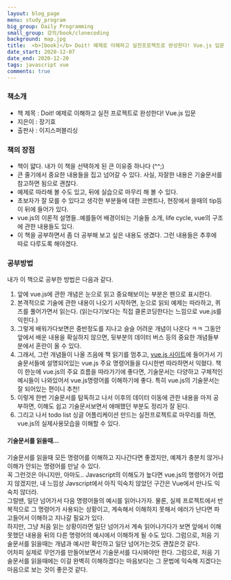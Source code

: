 ```yaml
---
layout: blog_page
menu: study_program
big_group: Daily Programming
small_group: 강의/book/clonecoding
background: map.jpg
title:  <b>[book]</b> Doit! 예제로 이해하고 실전프로젝트로 완성한다! Vue.js 입문
date_start: 2020-12-07
date_end: 2020-12-20
tags: javascript vue
comments: true
---
```


### 책소개
- 책 제목 : Doit! 예제로 이해하고 실전 프로젝트로 완성한다! Vue.js 입문
- 지은이 : 장기효
- 출판사 : 이지스퍼블리싱

### 책의 장점
- 책이 얇다. 내가 이 책을 선택하게 된 큰 이유중 하나다 (^^;)
- 큰 줄기에서 중요한 내용들을 집고 넘어갈 수 있다.  사실, 자잘한 내용은 기술문서를 참고하면 됨으로 괜찮다.
- 예제로 따라해 볼 수도 있고, 뒤에 실습으로 마무리 해 볼 수 있다.
- 초보자가 잘 모를 수 있다고 생각한 부분들에 대한 코멘트나, 현장에서 쓸때의 tip등이 뒤에 들어가 있다.
- vue.js의 이론적 설명들..예를들어 배경이되는 기술들 소개, life cycle, vue의 구조에 관한 내용들도 있다.
- 이 책을 공부하면서 좀 더 공부해 보고 싶은 내용도 생겼다. 그런 내용들은 추후에 따로 다루도록 해야겠다. 

### 공부방법
내가 이 책으로 공부한 방법은 다음과 같다.   

1. 앞에 vue.js에 관한 개념은 눈으로 읽고 중요해보이는 부분은 펜으로 표시한다.
2. 본격적으로 기술에 관한 내용이 나오기 시작하면, 눈으로 읽되 예제는  따라하고, 퀴즈를 풀어가면서 읽는다. (읽는다기보다는 직접 클론코딩한다는 느낌으로 vue.js를 익힌다.)
3. 그렇게 배워가다보면은 중반정도를 지나고 슬슬 어려운 개념이 나온다 ㅋㅋ 그동안 앞에서 배운 내용을 확실하지 않으면, 뒷부분의 데이터 버스 등의 중요한 개념들부분에서 혼란이 올 수 있다. 
4. 그래서, 그런 개념들이 나올 즈음에 책 읽기를 멈추고, [vue.js 사이트](https://kr.vuejs.org/v2/guide/index.html)에 들어가서 기술문서들에 설명되어있는 vue.js 주요 명령어들을 다시한번 따라하면서 익혔다.
책이 한눈에 vue.js의 주요 흐름을 따라가기에 좋다면, 기술문서는 다양하고 구체적인 예시들이 나와있어서 vue.js명령어를 이해하기에 좋다. 특히 vue.js의 기술문서는 잘 되어있는 편이니 추천!
5. 이렇게 한번 기술문서를 탐독하고 나서 이후의 데이터 이동에 관한 내용을 마저 공부하면, 이해도 쉽고 기술문서보면서 애매했던 부분도 정리가 잘 된다.
6. 그리고 나서 todo list 싱글 어플리케이션 만드는 실전프로젝트로 마무리를 하면, vue.js의 실제사용모습을 이해할 수 있다. 

#### 기술문서를 읽을때...
기술문서를 읽을때 모든 명령어를 이해하고 지나간다면 좋겠지만, 예제가 충분치 않거나 이해가 안되는 명령어를 만날 수 있다.  
꼭 그런것은 아니지만, 아마도.. Javascript의 이해도가 높다면 vue.js의 명령어가 어렵지 않겠지만, 내 느낌상 Javscript에서 아직 익숙치 않았던 구간은 Vue에서 만나도 익숙치 않더라.  
그럴땐, 일단 넘어가서 다음 명령어들의 예시를 읽어나가자. 물론, 실제 프로젝트에서 반복적으로 그 명령어가 사용되는 상황이고, 계속해서 이해하지 못해서 에러가 난다면 파고들어서 이해하고 지나갈 필요가 있다.   
하지만, 그냥 처음 읽는 상황이라면 일단 넘어가서 계속 읽어나가다가 보면 앞에서 이해 못했던 내용을 뒤의 다른 명령어의 예시에서 이해하게 될 수도 있다. 그럼으로, 처음 기술문서를 읽을때는 개념과 예시만 확인하고 일단 넘어가는것도 괜찮은것 같다.   
어차피 실제로 무언가를 만들어보면서 기술문서를 다시봐야만 한다. 그럼으로, 처음 기술문서를 읽을때에는 이걸 완벽히 이해하겠다는 마음보다는 그 문법에 익숙해 지겠다는 마음으로 보는 것이 좋은것 같다. 
